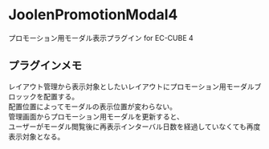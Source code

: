 # JoolenPromotionModal4
プロモーション用モーダル表示プラグイン for EC-CUBE 4

## プラグインメモ

レイアウト管理から表示対象としたいレイアウトにプロモーション用モーダルブロッックを配置する。  
配置位置によってモーダルの表示位置が変わらない。  
管理画面からプロモーション用モーダルを更新すると、  
ユーザーがモーダル閲覧後に再表示インターバル日数を経過していなくても再度表示対象となる。  
